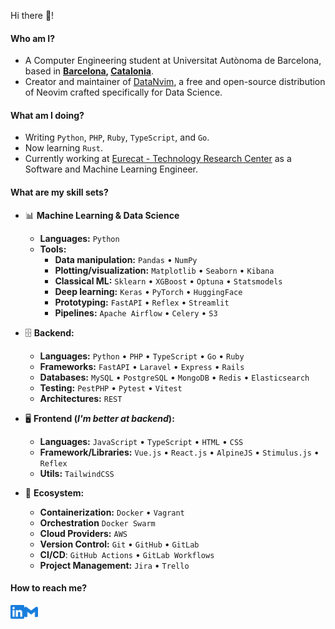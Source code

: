 Hi there 👋!

#### Who am I?

- A Computer Engineering student at Universitat Autònoma de Barcelona, based in **[Barcelona](https://en.wikipedia.org/wiki/Barcelona), [Catalonia](https://en.wikipedia.org/wiki/Catalonia)**.
- Creator and maintainer of [DataNvim](https://github.com/NoOPeEKS/DataNvim), a free and open-source distribution of Neovim crafted specifically for Data Science.

#### What am I doing?

- Writing `Python`, `PHP`, `Ruby`, `TypeScript`, and `Go`.
- Now learning `Rust`.
- Currently working at [Eurecat - Technology Research Center](https://eurecat.org/) as a Software and Machine Learning Engineer.

#### What are my skill sets?

- 📊 **Machine Learning & Data Science**
  - **Languages:** `Python`
  - **Tools:**
    - **Data manipulation:** `Pandas` • `NumPy`
    - **Plotting/visualization:** `Matplotlib` • `Seaborn` • `Kibana`
    - **Classical ML:** `Sklearn` • `XGBoost` • `Optuna` • `Statsmodels`
    - **Deep learning:** `Keras` • `PyTorch` • `HuggingFace`
    - **Prototyping:** `FastAPI` • `Reflex` • `Streamlit`
    - **Pipelines:** `Apache Airflow` • `Celery` • `S3`

- 🗄️ **Backend:**

  - **Languages:** `Python` • `PHP` • `TypeScript` • `Go` • `Ruby`
  - **Frameworks:** `FastAPI` • `Laravel` • `Express` • `Rails`
  - **Databases:** `MySQL` • `PostgreSQL` • `MongoDB` • `Redis` • `Elasticsearch`
  - **Testing:** `PestPHP` • `Pytest` • `Vitest`
  - **Architectures:** `REST`

- 🖥 **Frontend (_I'm better at backend_):**

  - **Languages:** `JavaScript` • `TypeScript` • `HTML` • `CSS`
  - **Framework/Libraries:** `Vue.js` • `React.js` • `AlpineJS` • `Stimulus.js` • `Reflex`
  - **Utils:** `TailwindCSS`

- 🎡 **Ecosystem:**

  - **Containerization:** `Docker` • `Vagrant`
  - **Orchestration** `Docker Swarm`
  - **Cloud Providers:** `AWS`
  - **Version Control:** `Git` • `GitHub` • `GitLab`
  - **CI/CD**: `GitHub Actions` • `GitLab Workflows`
  - **Project Management:** `Jira` • `Trello`

#### How to reach me?

<a href="https://www.linkedin.com/in/arnau-berenguer-jimenez/">
  <img align="left" alt="LinkedIn" width="22px" src="./assets/linkedin.svg" />
</a>
<a href="mailto:arnauapps@gmail.com">
  <img align="left" alt="Mail" width="22px" src="./assets/gmail.svg" />
</a>
